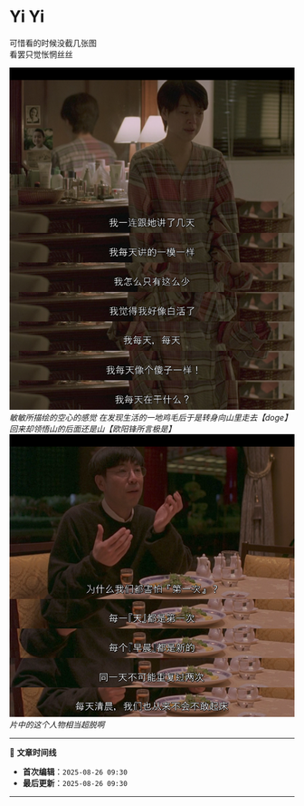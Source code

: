 # Yi Yi

可惜看的时候没截几张图  
看罢只觉怅惘丝丝

![这里本该有一张图片！！请刷新网页或者耐心等待~~](/images/YiYi2.png)
*敏敏所描绘的空心的感觉 在发现生活的一地鸡毛后于是转身向山里走去【doge】  
回来却领悟山的后面还是山【欧阳锋所言极是】*
![这里本该有一张图片！！请刷新网页或者耐心等待~~](/images/YiYi1.png)
*片中的这个人物相当超脱啊*



<!-- 文章编辑时间信息 -->
***

📅 **文章时间线**
- **首次编辑**：`2025-08-26 09:30`
- **最后更新**：`2025-08-26 09:30`

***
<!-- 编辑时间信息结束 -->